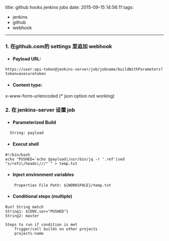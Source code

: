 title: github hooks jenkins jobs
date: 2015-09-15 14:56:11
tags:
 - jenkins
 - github
 - webhook
---

### 1. 在github.com的 settings 里追加 webhook

- #### Payload URL: 
```
https://user:api-token@jenkins-server/job/jobname/buildWithParameters?token=asecuretoken
```
- #### Content type:
x-www-form-urlencoded  (* json option not working)


### 2. 在 jenkins-server 设置 job 

- #### Parameterized Build
```
  String: payload
```
- #### Execut shell
```
#!/bin/bash
echo "PUSHED=`echo $payload|/usr/bin/jq -r '.ref'|sed "s/refs\/heads\///"`" > temp.txt
```


- #### Inject environment variables
```
 	Properties File Path: ${WORKSPACE}/temp.txt
```

- #### Conditional steps (multiple)
```
Run? String match
String1: ${ENV,var="PUSHED"}
String2: master

Steps to run if condition is met
    Trigger/call builds on other projects
    projects-name
```